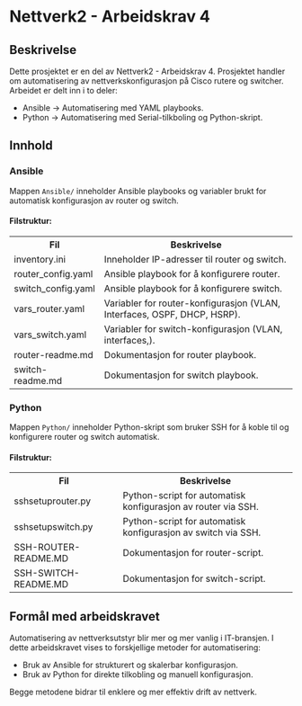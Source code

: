<h1>Nettverk2 - Arbeidskrav 4</h1>

<h2>Beskrivelse</h2>
<p>Dette prosjektet er en del av Nettverk2 - Arbeidskrav 4. Prosjektet handler om automatisering av nettverkskonfigurasjon på Cisco rutere og switcher. Arbeidet er delt inn i to deler:</p>
<ul>
  <li>Ansible → Automatisering med YAML playbooks.</li>
  <li>Python → Automatisering med Serial-tilkboling og Python-skript.</li>
</ul>

<h2>Innhold</h2>

<h3>Ansible</h3>
<p>Mappen <code>Ansible/</code> inneholder Ansible playbooks og variabler brukt for automatisk konfigurasjon av router og switch.</p>

<h4>Filstruktur:</h4>
<table>
  <tr><th>Fil</th><th>Beskrivelse</th></tr>
  <tr><td>inventory.ini</td><td>Inneholder IP-adresser til router og switch.</td></tr>
  <tr><td>router_config.yaml</td><td>Ansible playbook for å konfigurere router.</td></tr>
  <tr><td>switch_config.yaml</td><td>Ansible playbook for å konfigurere switch.</td></tr>
  <tr><td>vars_router.yaml</td><td>Variabler for router-konfigurasjon (VLAN, Interfaces, OSPF, DHCP, HSRP).</td></tr>
  <tr><td>vars_switch.yaml</td><td>Variabler for switch-konfigurasjon (VLAN, interfaces,).</td></tr>
  <tr><td>router-readme.md</td><td>Dokumentasjon for router playbook.</td></tr>
  <tr><td>switch-readme.md</td><td>Dokumentasjon for switch playbook.</td></tr>
</table>

<h3>Python</h3>
<p>Mappen <code>Python/</code> inneholder Python-skript som bruker SSH for å koble til og konfigurere router og switch automatisk.</p>

<h4>Filstruktur:</h4>
<table>
  <tr><th>Fil</th><th>Beskrivelse</th></tr>
  <tr><td>sshsetuprouter.py</td><td>Python-script for automatisk konfigurasjon av router via SSH.</td></tr>
  <tr><td>sshsetupswitch.py</td><td>Python-script for automatisk konfigurasjon av switch via SSH.</td></tr>
  <tr><td>SSH-ROUTER-README.MD</td><td>Dokumentasjon for router-script.</td></tr>
  <tr><td>SSH-SWITCH-README.MD</td><td>Dokumentasjon for switch-script.</td></tr>
</table>

<h2>Formål med arbeidskravet</h2>
<p>Automatisering av nettverksutstyr blir mer og mer vanlig i IT-bransjen. I dette arbeidskravet vises to forskjellige metoder for automatisering:</p>
<ul>
  <li>Bruk av Ansible for strukturert og skalerbar konfigurasjon.</li>
  <li>Bruk av Python for direkte tilkobling og manuell konfigurasjon.</li>
</ul>

<p>Begge metodene bidrar til enklere og mer effektiv drift av nettverk.</p>
